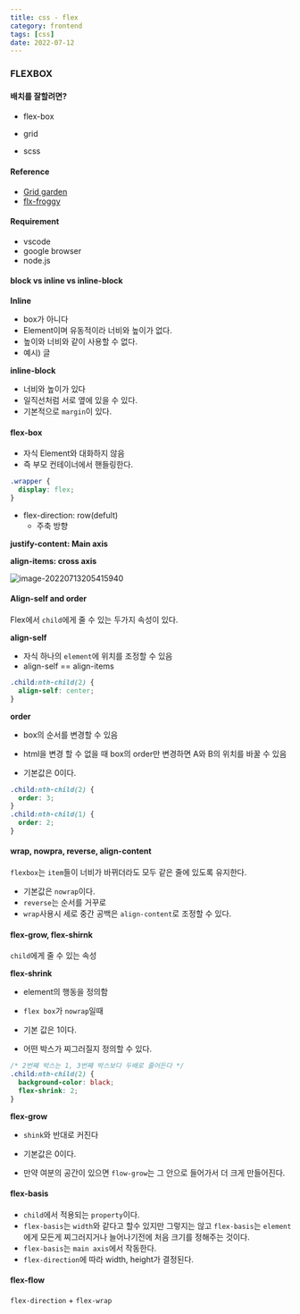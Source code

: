 ```yaml
---
title: css - flex
category: frontend
tags: [css]
date: 2022-07-12
---
```


### FLEXBOX

#### 배치를 잘할려면?

- flex-box
- grid

- scss

#### Reference

- [Grid garden](https://cssgridgarden.com/#ko)
- [flx-froggy](https://flexboxfroggy.com/#ko)

#### Requirement

- vscode
- google browser
- node.js

#### block vs inline vs inline-block

**Inline**

- box가 아니다
- Element이며 유동적이라 너비와 높이가 없다.
- 높이와 너비와 같이 사용할 수 없다.
- 예시) 글

**inline-block**

- 너비와 높이가 있다
- 일직선처럼 서로 옆에 있을 수 있다.
- 기본적으로 `margin`이 있다.

#### flex-box

- 자식 Element와 대화하지 않음
- 즉 부모 컨테이너에서 핸들링한다.

```css
.wrapper {
  display: flex;
}
```

- flex-direction: row(defult)
  - 주축 방향

**justify-content: Main axis**

**align-items: cross axis**

![image-20220713205415940](../../../assets/images/posts/2022-07-12-post-scss-1/image-20220713205415940.png)

#### Align-self and order

Flex에서 `child`에게 줄 수 있는 두가지 속성이 있다.

**align-self**

- 자식 하나의 `element`에 위치를 조정할 수 있음
- align-self == align-items

```css
.child:nth-child(2) {
  align-self: center;
}
```

**order**

- box의 순서를 변경할 수 있음

- html을 변경 할 수 없을 때 box의 order만 변경하면 A와 B의 위치를 바꿀 수 있음
- 기본값은 0이다.

```css
.child:nth-child(2) {
  order: 3;
}
.child:nth-child(1) {
  order: 2;
}
```

#### wrap, nowpra, reverse, align-content

`flexbox`는 `item`들이 너비가 바뀌더라도 모두 같은 줄에 있도록 유지한다.

- 기본값은 `nowrap`이다.
- `reverse`는 순서를 거꾸로
- `wrap`사용시 세로 중간 공백은 `align-content`로 조정할 수 있다.

#### flex-grow, flex-shirnk

`child`에게 줄 수 있는 속성

**flex-shrink**

- element의 행동을 정의함
- `flex box`가 `nowrap`일때
- 기본 값은 1이다.

- 어떤 박스가 찌그러질지 정의할 수 있다.

```css
/* 2번째 박스는 1, 3번째 박스보다 두배로 줄어든다 */
.child:nth-child(2) {
  background-color: black;
  flex-shrink: 2;
}
```

**flex-grow**

- `shink`와 반대로 커진다

- 기본값은 0이다.
- 만약 여분의 공간이 있으면 `flow-grow`는 그 안으로 들어가서 더 크게 만들어진다.

#### flex-basis

- `child`에서 적용되는 `property`이다.
- `flex-basis`는 `width`와 같다고 할수 있지만 그렇지는 않고 `flex-basis`는 `element`에게 모든게 찌그러지거나 늘어나기전에 처음 크기를 정해주는 것이다.
- `flex-basis`는 `main axis`에서 작동한다.
- `flex-direction`에 따라 width, height가 결정된다.

#### flex-flow

`flex-direction` + `flex-wrap`
